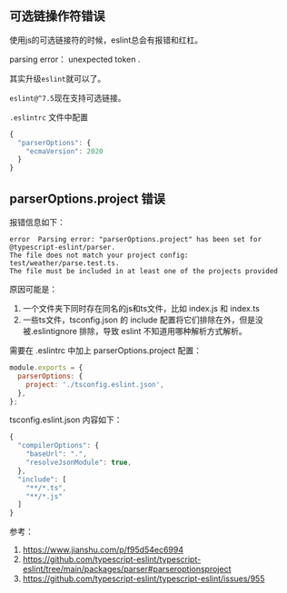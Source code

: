 ## 可选链操作符错误

使用js的可选链接符的时候，eslint总会有报错和红杠。

parsing error： unexpected token .

其实升级`eslint`就可以了。

`eslint@^7.5`现在支持可选链接。

`.eslintrc` 文件中配置

```js
{
  "parserOptions": {
    "ecmaVersion": 2020
  }
}
```


## parserOptions.project 错误

报错信息如下：

```
error  Parsing error: "parserOptions.project" has been set for @typescript-eslint/parser.
The file does not match your project config: test/weather/parse.test.ts.
The file must be included in at least one of the projects provided
```

原因可能是：

1. 一个文件夹下同时存在同名的js和ts文件，比如 index.js 和 index.ts
2. 一些ts文件，tsconfig.json 的 include 配置将它们排除在外，但是没被.eslintignore 排除，导致 eslint 不知道用哪种解析方式解析。




需要在 .eslintrc 中加上 parserOptions.project 配置：

```js
module.exports = {
  parserOptions: {
    project: './tsconfig.eslint.json',
  },
};
```

tsconfig.eslint.json 内容如下：

```js
{
  "compilerOptions": {
    "baseUrl": ".",
    "resolveJsonModule": true,
  },
  "include": [
    "**/*.ts",
    "**/*.js"
  ]
}
```



参考：
1. https://www.jianshu.com/p/f95d54ec6994
2. https://github.com/typescript-eslint/typescript-eslint/tree/main/packages/parser#parseroptionsproject
3. https://github.com/typescript-eslint/typescript-eslint/issues/955



